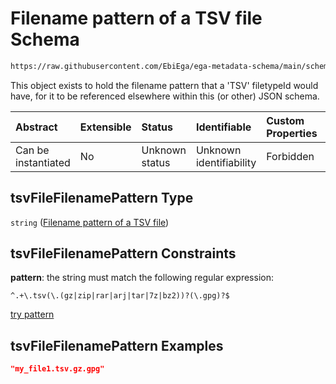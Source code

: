 # Filename pattern of a TSV file Schema

```txt
https://raw.githubusercontent.com/EbiEga/ega-metadata-schema/main/schemas/EGA.common-definitions.json#/definitions/tsvFileFilenamePattern
```

This object exists to hold the filename pattern that a 'TSV' filetypeId would have, for it to be referenced elsewhere within this (or other) JSON schema.

| Abstract            | Extensible | Status         | Identifiable            | Custom Properties | Additional Properties | Access Restrictions | Defined In                                                                                           |
| :------------------ | :--------- | :------------- | :---------------------- | :---------------- | :-------------------- | :------------------ | :--------------------------------------------------------------------------------------------------- |
| Can be instantiated | No         | Unknown status | Unknown identifiability | Forbidden         | Allowed               | none                | [EGA.common-definitions.json\*](../../../schemas/EGA.common-definitions.json "open original schema") |

## tsvFileFilenamePattern Type

`string` ([Filename pattern of a TSV file](ega-4-definitions-filename-pattern-of-a-tsv-file.md))

## tsvFileFilenamePattern Constraints

**pattern**: the string must match the following regular expression:&#x20;

```regexp
^.+\.tsv(\.(gz|zip|rar|arj|tar|7z|bz2))?(\.gpg)?$
```

[try pattern](https://regexr.com/?expression=%5E.%2B%5C.tsv\(%5C.\(gz%7Czip%7Crar%7Carj%7Ctar%7C7z%7Cbz2\)\)%3F\(%5C.gpg\)%3F%24 "try regular expression with regexr.com")

## tsvFileFilenamePattern Examples

```json
"my_file1.tsv.gz.gpg"
```
